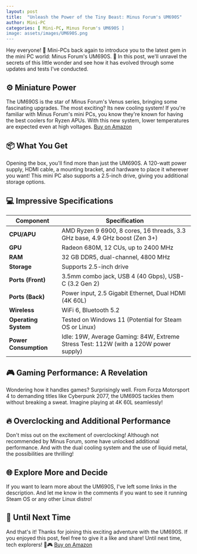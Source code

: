```yaml
---
layout: post
title:  "Unleash the Power of the Tiny Beast: Minus Forum's UM690S"
author: Mini-PC
categories: [ Mini-PC, Minus Forum's UM690S ]
image: assets/images/UM690S.png
---
```


Hey everyone! 👋 Mini-PCs back again to introduce you to the latest gem in the mini PC world: Minus Forum's UM690S. 🌟 In this post, we'll unravel the secrets of this little wonder and see how it has evolved through some updates and tests I've conducted.

## ⚙️ Miniature Power
The UM690S is the star of Minus Forum's Venus series, bringing some fascinating upgrades. The most exciting? Its new cooling system! If you're familiar with Minus Forum's mini PCs, you know they're known for having the best coolers for Ryzen APUs. With this new system, lower temperatures are expected even at high voltages. [Buy on Amazon](https://geni.us/AvIqJ2)

## 📦 What You Get
Opening the box, you'll find more than just the UM690S. A 120-watt power supply, HDMI cable, a mounting bracket, and hardware to place it wherever you want! This mini PC also supports a 2.5-inch drive, giving you additional storage options.

## 💻 Impressive Specifications

| **Component**             | **Specification**                                   |
|---------------------------|-----------------------------------------------------|
| **CPU/APU**               | AMD Ryzen 9 6900, 8 cores, 16 threads, 3.3 GHz base, 4.9 GHz boost (Zen 3+)  |
| **GPU**                   | Radeon 680M, 12 CUs, up to 2400 MHz                 |
| **RAM**                   | 32 GB DDR5, dual-channel, 4800 MHz                  |
| **Storage**               | Supports 2.5-inch drive                              |
| **Ports (Front)**         | 3.5mm combo jack, USB 4 (40 Gbps), USB-C (3.2 Gen 2)|
| **Ports (Back)**          | Power input, 2.5 Gigabit Ethernet, Dual HDMI (4K 60L)|
| **Wireless**              | WiFi 6, Bluetooth 5.2                                |
| **Operating System**      | Tested on Windows 11 (Potential for Steam OS or Linux)|
| **Power Consumption**     | Idle: 19W, Average Gaming: 84W, Extreme Stress Test: 112W (with a 120W power supply) |

## 🎮 Gaming Performance: A Revelation
Wondering how it handles games? Surprisingly well. From Forza Motorsport 4 to demanding titles like Cyberpunk 2077, the UM690S tackles them without breaking a sweat. Imagine playing at 4K 60L seamlessly!

## 🔥 Overclocking and Additional Performance
Don't miss out on the excitement of overclocking! Although not recommended by Minus Forum, some have unlocked additional performance. And with the dual cooling system and the use of liquid metal, the possibilities are thrilling!


## 🌐 Explore More and Decide
If you want to learn more about the UM690S, I've left some links in the description. And let me know in the comments if you want to see it running Steam OS or any other Linux distro!

## 👋 Until Next Time
And that's it! Thanks for joining this exciting adventure with the UM690S. If you enjoyed this post, feel free to give it a like and share! Until next time, tech explorers! 🚀🎮 [Buy on Amazon](https://geni.us/AvIqJ2)
